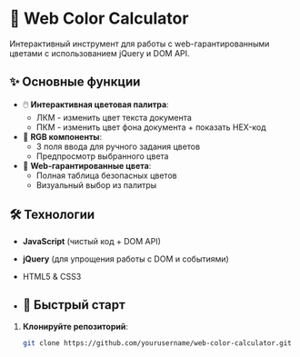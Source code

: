 # 🎨 Web Color Calculator

Интерактивный инструмент для работы с web-гарантированными цветами с использованием jQuery и DOM API.

## ✨ Основные функции

- 🖱️ **Интерактивная цветовая палитра**:
  - ЛКМ - изменить цвет текста документа
  - ПКМ - изменить цвет фона документа + показать HEX-код
- 🔢 **RGB компоненты**:
  - 3 поля ввода для ручного задания цветов
  - Предпросмотр выбранного цвета
- 🎨 **Web-гарантированные цвета**:
  - Полная таблица безопасных цветов
  - Визуальный выбор из палитры

## 🛠 Технологии

- **JavaScript** (чистый код + DOM API)
- **jQuery** (для упрощения работы с DOM и событиями)
- HTML5 & CSS3

- ## 🚀 Быстрый старт

1. **Клонируйте репозиторий**:
   ```bash
   git clone https://github.com/yourusername/web-color-calculator.git

   
